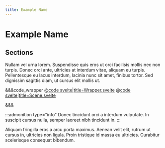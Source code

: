 ```yaml
---
title: Example Name
---
```


<script lang="ts">
import Wrapper from '$examples/Introduction/Wrapper.svelte'
</script>

# Example Name

## Sections

Nullam vel urna lorem. Suspendisse quis eros ut orci facilisis mollis nec non turpis. Donec orci ante, ultricies at interdum vitae, aliquam eu turpis. Pellentesque eu lacus interdum, lacinia nunc sit amet, finibus tortor. Sed dignissim sagittis diam, ut cursus elit mollis ut.

<ExampleWrapper>
	<Wrapper />
</ExampleWrapper>

&&&code_wrapper
@[code svelte|title=Wrapper.svelte](../../examples/Introduction/Wrapper.svelte)
@[code svelte|title=Scene.svelte](../../examples/Introduction/Scene.svelte)

&&&

:::admonition type="info"
Donec tincidunt orci a interdum vulputate. In suscipit cursus nulla, semper laoreet nibh tincidunt in.
:::

Aliquam fringilla eros a arcu porta maximus. Aenean velit elit, rutrum ut cursus in, ultricies non ligula. Proin tristique id massa eu ultricies. Curabitur scelerisque consequat bibendum.
